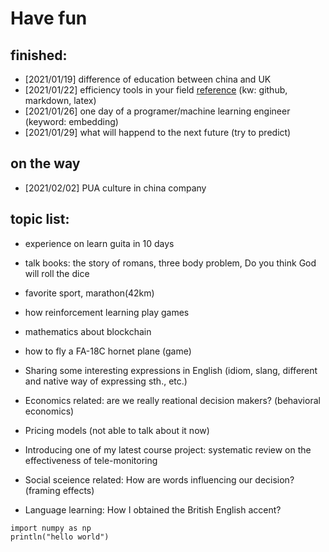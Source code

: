 # Have fun

## finished:
- [2021/01/19] difference of education between china and UK
- [2021/01/22] efficiency tools in your field [reference](http://www.baidu.com) (kw: github, markdown, latex)
- [2021/01/26] one day of a programer/machine learning engineer (keyword: embedding)
- [2021/01/29] what will happend to the next future (try to predict)

## on the way
- [2021/02/02] PUA culture in china company

## topic list:
- experience on learn guita in 10 days
- talk books: the story of romans, three body problem, Do you think God will roll the dice
- favorite sport, marathon(42km)
- how reinforcement learning play games
- mathematics about blockchain
- how to fly a FA-18C hornet plane (game)

- Sharing some interesting expressions in English (idiom, slang, different and native way of expressing sth., etc.)
- Economics related: are we really reational decision makers? (behavioral economics)
- Pricing models (not able to talk about it now)
- Introducing one of my latest course project: systematic review on the effectiveness of tele-monitoring
- Social sceience related: How are words influencing our decision? (framing effects)
- Language learning: How I obtained the British English accent?

```
import numpy as np
println("hello world")
```

